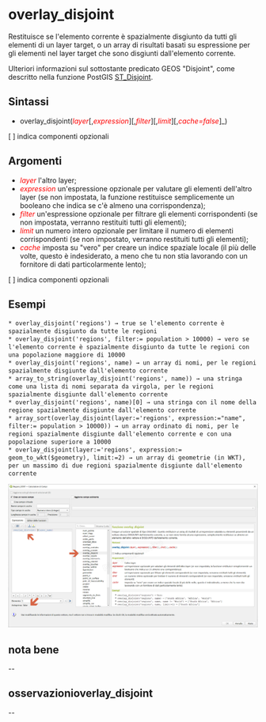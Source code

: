 # overlay_disjoint

Restituisce se l'elemento corrente è spazialmente disgiunto da tutti gli elementi di un layer target, o un array di risultati basati su espressione per gli elementi nel layer target che sono disgiunti dall'elemento corrente. 

Ulteriori informazioni sul sottostante predicato GEOS "Disjoint", come descritto nella funzione PostGIS [ST_Disjoint](https://postgis.net/docs/ST_Disjoint.html).

## Sintassi

- overlay_disjoint(_<span style="color:red;">layer</span>_[,_<span style="color:red;">expression</span>_][,_<span style="color:red;">filter</span>_][,_<span style="color:red;">limit</span>_][,_<span style="color:red;">cache=false</span>_]_)

[ ] indica componenti opzionali

## Argomenti

* _<span style="color:red;">layer</span>_ l'altro layer;
* _<span style="color:red;">expression</span>_ un'espressione opzionale per valutare gli elementi dell'altro layer (se non impostata, la funzione restituisce semplicemente un booleano che indica se c'è almeno una corrispondenza);
* _<span style="color:red;">filter</span>_ un'espressione opzionale per filtrare gli elementi corrispondenti (se non impostata, verranno restituiti tutti gli elementi);
* _<span style="color:red;">limit</span>_ un numero intero opzionale per limitare il numero di elementi corrispondenti (se non impostato, verranno restituiti tutti gli elementi);
* _<span style="color:red;">cache</span>_ imposta su "vero" per creare un indice spaziale locale (il più delle volte, questo è indesiderato, a meno che tu non stia lavorando con un fornitore di dati particolarmente lento);

[ ] indica componenti opzionali

## Esempi

```
* overlay_disjoint('regions') → true se l'elemento corrente è spazialmente disgiunto da tutte le regioni
* overlay_disjoint('regions', filter:= population > 10000) → vero se l'elemento corrente è spazialmente disgiunto da tutte le regioni con una popolazione maggiore di 10000
* overlay_disjoint('regions', name) → un array di nomi, per le regioni spazialmente disgiunte dall'elemento corrente
* array_to_string(overlay_disjoint('regions', name)) → una stringa come una lista di nomi separata da virgola, per le regioni spazialmente disgiunte dall'elemento corrente
* overlay_disjoint('regions', name)[0] → una stringa con il nome della regione spazialmente disgiunte dall'elemento corrente
* array_sort(overlay_disjoint(layer:='regions', expression:="name", filter:= population > 10000)) → un array ordinato di nomi, per le regioni spazialmente disgiunte dall'elemento corrente e con una popolazione superiore a 10000
* overlay_disjoint(layer:='regions', expression:= geom_to_wkt($geometry), limit:=2) → un array di geometrie (in WKT), per un massimo di due regioni spazialmente disgiunte dall'elemento corrente
```

![](../../img/geometria/refFunction/overlay_disjoint.png)

## nota bene

--

## osservazionioverlay_disjoint

--
